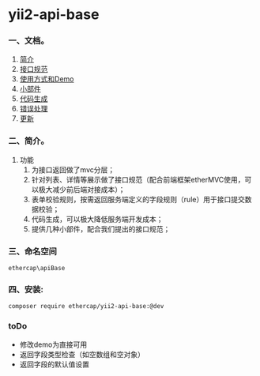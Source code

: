 # yii2-api-base

### 一、文档。

1. [简介](docs/简介.md)
2. [接口规范](docs/接口规范.md)
2. [使用方式和Demo](docs/使用方式和Demo.md)
2. [小部件](docs/小部件.md)
2. [代码生成](docs/代码生成.md)
2. [错误处理](docs/错误处理.md)
2. [更新](docs/更新.md)

### 二、简介。

1. 功能
    1. 为接口返回做了mvc分层；
    2. 针对列表、详情等展示做了接口规范（配合前端框架etherMVC使用，可以极大减少前后端对接成本）；
    3. 表单校验规则，按需返回服务端定义的字段规则（rule）用于接口提交数据校验；
    4. 代码生成，可以极大降低服务端开发成本；
    5. 提供几种小部件，配合我们提出的接口规范；
    

### 三、命名空间

```
ethercap\apiBase
```

### 四、安装:

```
composer require ethercap/yii2-api-base:@dev
```

### toDo

- 修改demo为直接可用
- 返回字段类型检查（如空数组和空对象）
- 返回字段的默认值设置
